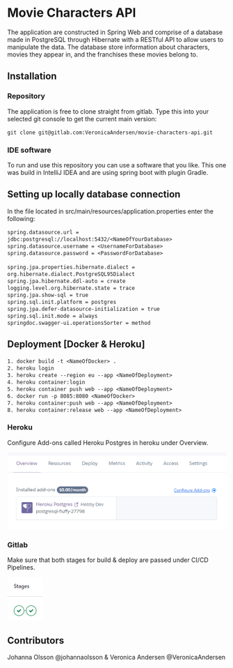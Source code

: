 # Movie Characters API 
The application are constructed in Spring Web and comprise of a database made in PostgreSQL through Hibernate
with a RESTful API to allow users to manipulate the data. The database store information about characters, movies
they appear in, and the franchises these movies belong to.

## Installation 

### Repository
The application is free to clone straight from gitlab. Type this into your selected git console to get the current main version: 
```
git clone git@gitlab.com:VeronicaAndersen/movie-characters-api.git
```

### IDE software
To run and use this repository you can use a software that you like. This one was build in IntelliJ IDEA and are using spring boot with plugin Gradle.

## Setting up locally database connection
In the file located in src/main/resources/application.properties enter the following:
```
spring.datasource.url = jdbc:postgresql://localhost:5432/<NameOfYourDatabase>
spring.datasource.username = <UsernameForDatabase>
spring.datasource.password = <PasswordForDatabase>

spring.jpa.properties.hibernate.dialect = org.hibernate.dialect.PostgreSQL95Dialect
spring.jpa.hibernate.ddl-auto = create
logging.level.org.hibernate.state = trace
spring.jpa.show-sql = true
spring.sql.init.platform = postgres
spring.jpa.defer-datasource-initialization = true
spring.sql.init.mode = always
springdoc.swagger-ui.operationsSorter = method
```

## Deployment [Docker & Heroku]
```
1. docker build -t <NameOfDocker> .    
2. heroku login
3. heroku create --region eu --app <NameOfDeployment>
4. heroku container:login    
5. heroku container push web --app <NameOfDeployment> 
6. docker run -p 8085:8080 <NameOfDocker>    
7. heroku container:push web --app <NameOfDeployment>   
8. heroku container:release web --app <NameOfDeployment>    
```
### Heroku
Configure Add-ons called Heroku Postgres in heroku under Overview.

<img alt="img.png" src="img.png" title="Add-ons"/>

### Gitlab
Make sure that both stages for build & deploy are passed under CI/CD Pipelines.

![img_1.png](img_1.png)
## Contributors
Johanna Olsson @johannaolsson & Veronica Andersen @VeronicaAndersen

